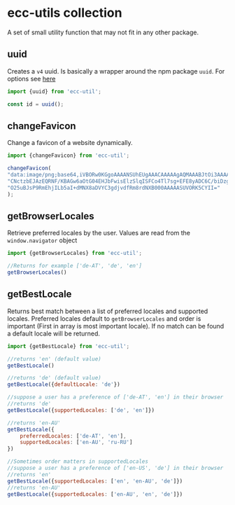 # ecc-utils collection

A set of small utility function that may not fit in any other package.

## uuid

Creates a `v4` uuid.
Is basically a wrapper around the npm package `uuid`.
For options see [here](https://github.com/kelektiv/node-uuid#uuidv4options--buffer--offset)

```js
import {uuid} from 'ecc-util';

const id = uuid();

```

## changeFavicon

Change a favicon of a website dynamically.

```js
import {changeFavicon} from 'ecc-util';

changeFavicon(
"data:image/png;base64,iVBORw0KGgoAAAANSUhEUgAAACAAAAAgAQMAAABJtOi3AAAABlBMVEUAAAD+jwHRIVMHAAAAAXRSTlMAQObYZgAAAHlJREFU" +
"CNctzbEJAzEQRNF/KBAGw6aOtG04EHJbFwisElzSlqISFCo4Tl7sg+EFE8yADC6C/biDzgTvs8A6K9s6JmHcBtFCR1o0BPmgD32SctkppVayzkyW4cTuBH" +
"O25uBJsP9RmEhjILb5aI+dMNX8aDVYC3gdjvdfRm8rdNXB000AAAAASUVORK5CYII="
);
```

## getBrowserLocales

Retrieve preferred locales by the user. Values are read from the `window.navigator` object

```js
import {getBrowserLocales} from 'ecc-util';

//Returns for example ['de-AT', 'de', 'en']
getBrowserLocales()
```

## getBestLocale

Returns best match between a list of preferred locales and supported locales.
Preferred locales default to `getBrowserLocales` and order is important (First in array is most important locale).
If no match can be found a default locale will be returned.

```js
import {getBestLocale} from 'ecc-util';

//returns 'en' (default value)
getBestLocale()

//returns 'de' (default value)
getBestLocale({defaultLocale: 'de'})

//suppose a user has a preference of ['de-AT', 'en'] in their browser
//returns 'de'
getBestLocale({supportedLocales: ['de', 'en']})

//returns 'en-AU'
getBestLocale({
    preferredLocales: ['de-AT', 'en'],
    supportedLocales: ['en-AU', 'ru-RU']
})

//Sometimes order matters in supportedLocales
//suppose a user has a preference of ['en-US', 'de'] in their browser
//returns 'en'
getBestLocale({supportedLocales: ['en', 'en-AU', 'de']})
//returns 'en-AU'
getBestLocale({supportedLocales: ['en-AU', 'en', 'de']})
```
